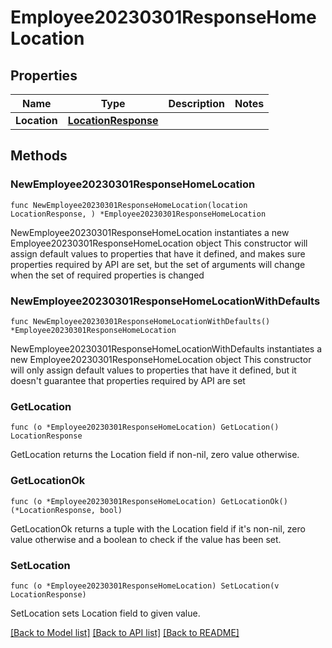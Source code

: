 # Employee20230301ResponseHomeLocation

## Properties

Name | Type | Description | Notes
------------ | ------------- | ------------- | -------------
**Location** | [**LocationResponse**](LocationResponse.md) |  | 

## Methods

### NewEmployee20230301ResponseHomeLocation

`func NewEmployee20230301ResponseHomeLocation(location LocationResponse, ) *Employee20230301ResponseHomeLocation`

NewEmployee20230301ResponseHomeLocation instantiates a new Employee20230301ResponseHomeLocation object
This constructor will assign default values to properties that have it defined,
and makes sure properties required by API are set, but the set of arguments
will change when the set of required properties is changed

### NewEmployee20230301ResponseHomeLocationWithDefaults

`func NewEmployee20230301ResponseHomeLocationWithDefaults() *Employee20230301ResponseHomeLocation`

NewEmployee20230301ResponseHomeLocationWithDefaults instantiates a new Employee20230301ResponseHomeLocation object
This constructor will only assign default values to properties that have it defined,
but it doesn't guarantee that properties required by API are set

### GetLocation

`func (o *Employee20230301ResponseHomeLocation) GetLocation() LocationResponse`

GetLocation returns the Location field if non-nil, zero value otherwise.

### GetLocationOk

`func (o *Employee20230301ResponseHomeLocation) GetLocationOk() (*LocationResponse, bool)`

GetLocationOk returns a tuple with the Location field if it's non-nil, zero value otherwise
and a boolean to check if the value has been set.

### SetLocation

`func (o *Employee20230301ResponseHomeLocation) SetLocation(v LocationResponse)`

SetLocation sets Location field to given value.



[[Back to Model list]](../README.md#documentation-for-models) [[Back to API list]](../README.md#documentation-for-api-endpoints) [[Back to README]](../README.md)


